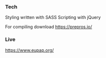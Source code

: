 ### Tech
Styling written with SASS
Scripting with jQuery

For compiling download https://prepros.io/


### Live
https://www.eupap.org/